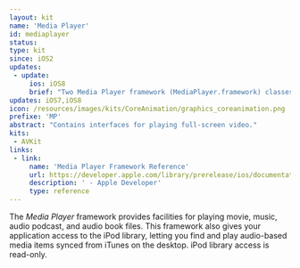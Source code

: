 ```yaml
---
layout: kit
name: 'Media Player'
id: mediaplayer
status:
type: kit
since: iOS2
updates:
 - update:
     ios: iOS8
     brief: "Two Media Player framework (MediaPlayer.framework) classes are extended with new metadata information."
updates: iOS7,iOS8
icon: /resources/images/kits/CoreAnimation/graphics_coreanimation.png
prefixe: 'MP'
abstract: "Contains interfaces for playing full-screen video."
kits:
 - AVKit
links:
 - link:
     name: 'Media Player Framework Reference'
     url: https://developer.apple.com/library/prerelease/ios/documentation/MediaPlayer/Reference/MediaPlayer_Framework/index.html
     description: ' - Apple Developer'
     type: reference
---
```


The *Media Player* framework provides facilities for playing movie, music, audio podcast, and audio book files. This framework also gives your application access to the iPod library, letting you find and play audio-based media items synced from iTunes on the desktop. iPod library access is read-only.
